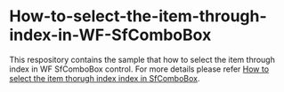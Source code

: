 # How-to-select-the-item-through-index-in-WF-SfComboBox
This respository contains the sample that how to select the item through index in WF SfComboBox control. For more details please refer [How to select the item thorugh index index in SfComboBox](https://www.syncfusion.com/kb/12171/how-to-select-the-item-through-index-in-winforms-sfcombobox).

